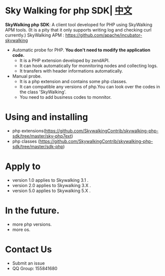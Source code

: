 Sky Walking for php SDK| [中文](README_ZH.md)
==========
**SkyWalking php SDK**: A client tool developed for PHP using SkyWalking APM tools. (It is a pity that it only supports writing log and checking curl currently.)
SkyWalking APM : https://github.com/apache/incubator-skywalking

* Automatic probe for PHP. **You don't need to modify the application code.**        
  * It is a PHP extension developed by zendAPI.
  * It can hook automatically for monnitoring nodes and collecting logs.
  * It transfers with header informations automatically.
* Manual probe.
  * It is a php extension and contains some php classes. 
  * It can compatible any versions of php.You can look over the codes in the class 'SkyWalking'.
  * You need to add  business codes to monnitor.
  


# Using and installing
*  php extensions(https://github.com/SkywalkingContrib/skywalking-php-sdk/tree/master/sky-php7ext)
*  php classes (https://github.com/SkywalkingContrib/skywalking-php-sdk/tree/master/sdk-php)

# Apply to
*  version 1.0 applies to Skywalking 3.1 .
*  version 2.0 applies to Skywalking 3.X .
*  version 5.0 applies to Skywalking 5.X .
# In the future.
  * more php versions.
  * more os.
# Contact Us
  * Submit an issue
  * QQ Group: 155841680